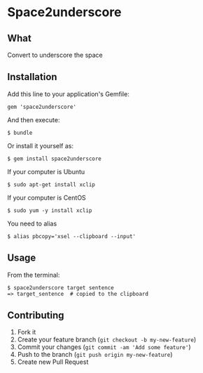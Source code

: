 # Space2underscore
## What
Convert to underscore the space

## Installation

Add this line to your application's Gemfile:

    gem 'space2underscore'

And then execute:

    $ bundle

Or install it yourself as:

    $ gem install space2underscore

If your computer is Ubuntu

    $ sudo apt-get install xclip

If your computer is CentOS

    $ sudo yum -y install xclip

You need to alias

    $ alias pbcopy='xsel --clipboard --input'

## Usage

From the terminal:

    $ space2underscore target sentence
    => target_sentence  # copied to the clipboard

## Contributing

1. Fork it
2. Create your feature branch (`git checkout -b my-new-feature`)
3. Commit your changes (`git commit -am 'Add some feature'`)
4. Push to the branch (`git push origin my-new-feature`)
5. Create new Pull Request

